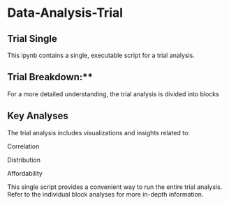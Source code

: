 # Data-Analysis-Trial

## Trial Single

This ipynb contains a single, executable script for a trial analysis.

## Trial Breakdown:**

For a more detailed understanding, the trial analysis is divided into blocks

## Key Analyses

The trial analysis includes visualizations and insights related to:

Correlation

Distribution

Affordability

This single script provides a convenient way to run the entire trial analysis. Refer to the individual block analyses for more in-depth information.
